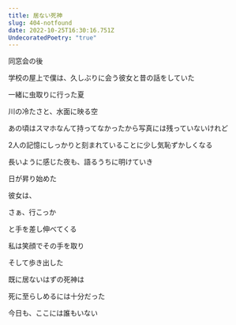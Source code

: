 ```yaml
---
title: 居ない死神
slug: 404-notfound
date: 2022-10-25T16:30:16.751Z
UndecoratedPoetry: "true"
---
```

同窓会の後

学校の屋上で僕は、久しぶりに会う彼女と昔の話をしていた

一緒に虫取りに行った夏

川の冷たさと、水面に映る空

あの頃はスマホなんて持ってなかったから写真には残っていないけれど

2人の記憶にしっかりと刻まれていることに少し気恥ずかしくなる

長いように感じた夜も、語るうちに明けていき

日が昇り始めた

彼女は、

さぁ、行こっか

と手を差し伸べてくる

私は笑顔でその手を取り

そして歩き出した

既に居ないはずの死神は

死に至らしめるには十分だった

今日も、ここには誰もいない